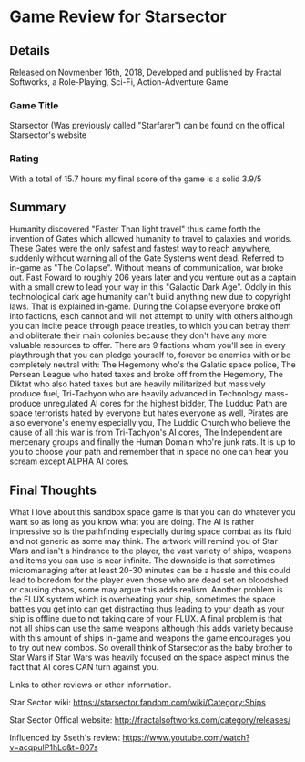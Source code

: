 # Game Review for Starsector

## Details
Released on Novmenber 16th, 2018, Developed and published by Fractal Softworks, a Role-Playing, Sci-Fi, Action-Adventure Game

### Game Title

Starsector (Was previously called "Starfarer") can be found on the offical Starsector's website

### Rating

With a total of 15.7 hours my final score of the game is a solid 3.9/5 

## Summary
Humanity discovered "Faster Than light travel" thus came forth the invention of Gates which allowed humanity to travel to galaxies and worlds. These Gates were the only safest and fastest way to reach anywhere, suddenly without warning all of the Gate Systems went dead. Referred to in-game as "The Collapse". Without means of communication, war broke out. Fast Foward to roughly 206 years later and you venture out as a captain with a small crew to lead your way in this "Galactic Dark Age". Oddly in this technological dark age humanity can't build anything new due to copyright laws. That is explained in-game. During the Collapse everyone broke off into factions, each cannot and will not attempt to unify with others although you can incite peace through peace treaties, to which you can betray them and obliterate their main colonies because they don't have any more valuable resources to offer. There are 9 factions whom you'll see in every playthrough that you can pledge yourself to, forever be enemies with or be completely neutral with: The Hegemony who's the Galatic space police, The Persean League who hated taxes and broke off from the Hegemony, The Diktat who also hated taxes but are heavily militarized but massively produce fuel, Tri-Tachyon who are heavily advanced in Technology mass-produce unregulated AI cores for the highest bidder, The Ludduc Path are space terrorists hated by everyone but hates everyone as well, Pirates are also everyone's enemy especially you, The Luddic Church who believe the cause of all this war is from Tri-Tachyon's AI cores, The Independent are mercenary groups and finally the Human Domain who're junk rats. It is up to you to choose your path and remember that in space no one can hear you scream except ALPHA AI cores.   
    


## Final Thoughts
What I love about this sandbox space game is that you can do whatever you want so as long as you know what you are doing. The AI is rather impressive so is the pathfinding especially during space combat as its fluid and not generic as some may think. The artwork will remind you of Star Wars and isn't a hindrance to the player, the vast variety of ships, weapons and items you can use is near infinite. The downside is that sometimes micromanaging after at least 20-30 minutes can be a hassle and this could lead to boredom for the player even those who are dead set on bloodshed or causing chaos, some may argue this adds realism. Another problem is the FLUX system which is overheating your ship, sometimes the space battles you get into can get distracting thus leading to your death as your ship is offline due to not taking care of your FLUX. A final problem is that not all ships can use the same weapons although this adds variety because with this amount of ships in-game and weapons the game encourages you to try out new combos. So overall think of Starsector as the baby brother to Star Wars if Star Wars was heavily focused on the space aspect minus the fact that AI cores CAN turn against you. 

Links to other reviews or other information.

Star Sector wiki: https://starsector.fandom.com/wiki/Category:Ships

Star Sector Offical website: http://fractalsoftworks.com/category/releases/

Influenced by Sseth's review: https://www.youtube.com/watch?v=acqpulP1hLo&t=807s
